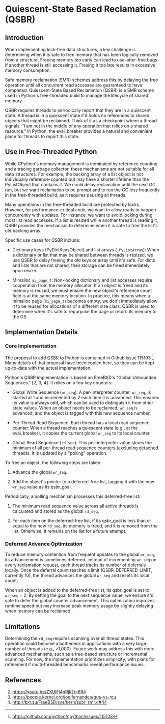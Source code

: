 # Quiescent-State Based Reclamation (QSBR)

## Introduction

When implementing lock-free data structures, a key challenge is determining
when it is safe to free memory that has been logically removed from a
structure. Freeing memory too early can lead to use-after-free bugs if another
thread is still accessing it. Freeing it too late results in excessive memory
consumption.

Safe memory reclamation (SMR) schemes address this by delaying the free
operation until all concurrent read accesses are guaranteed to have completed.
Quiescent-State Based Reclamation (QSBR) is a SMR scheme used in Python's
free-threaded build to manage the lifecycle of shared memory.

QSBR requires threads to periodically report that they are in a quiescent
state. A thread is in a quiescent state if it holds no references to shared
objects that might be reclaimed. Think of it as a checkpoint where a thread
signals, "I am not in the middle of any operation that relies on a shared
resource." In Python, the eval_breaker provides a natural and convenient place
for threads to report this state.


## Use in Free-Threaded Python

While CPython's memory management is dominated by reference counting and a
tracing garbage collector, these mechanisms are not suitable for all data
structures. For example, the backing array of a list object is not individually
reference-counted but may have a shorter lifetime than the PyListObject that
contains it. We could delay reclamation until the next GC run, but we want
reclamation to be prompt and to run the GC less frequently in the free-threaded
build, as it requires pausing all threads.

Many operations in the free-threaded build are protected by locks. However, for
performance-critical code, we want to allow reads to happen concurrently with
updates. For instance, we want to avoid locking during most list read accesses.
If a list is resized while another thread is reading it, QSBR provides the
mechanism to determine when it is safe to free the list's old backing array.

Specific use cases for QSBR include:

* Dictionary keys (PyDictKeysObject) and list arrays (`_PyListArray`): When a
dictionary or list that may be shared between threads is resized, we use QSBR
to delay freeing the old keys or array until it's safe. For dicts and lists
that are not shared, their storage can be freed immediately upon resize.

* Mimalloc `mi_page_t`: Non-locking dictionary and list accesses require
cooperation from the memory allocator. If an object is freed and its memory is
reused, we must ensure the new object's reference count field is at the same
memory location. In practice, this means when a mimalloc page (`mi_page_t`)
becomes empty, we don't immediately allow it to be reused for allocations of a
different size class. QSBR is used to determine when it's safe to repurpose the
page or return its memory to the OS.


## Implementation Details


### Core Implementation

The proposal to add QSBR to Python is contained in Github issue 115103 [^1].
Many details of that proposal have been copied here, so they can be kept
up-to-date with the actual implementation.

Python's QSBR implementation is based on FreeBSD's "Global Unbounded
Sequences." [2, 3, 4].  It relies on a few key counters:

* Global Write Sequence (`wr_seq`): A per-interpreter counter, `wr_seq`, is started
at 1 and incremented by 2 each time it is advanced. This ensures its value is
always odd, which can be used to distinguish it from other state values. When
an object needs to be reclaimed, `wr_seq` is advanced, and the object is tagged
with this new sequence number.

* Per-Thread Read Sequence: Each thread has a local read sequence counter. When
a thread reaches a quiescent state (e.g., at the eval_breaker), it copies the
current global `wr_seq` to its local counter.

* Global Read Sequence (`rd_seq`): This per-interpreter value stores the minimum
of all per-thread read sequence counters (excluding detached threads). It is
updated by a "polling" operation.

To free an object, the following steps are taken:

1. Advance the global `wr_seq`.

2. Add the object's pointer to a deferred-free list, tagging it with the new
   `wr_seq` value as its qsbr_goal.

Periodically, a polling mechanism processes this deferred-free list:

1. The minimum read sequence value across all active threads is calculated and
   stored as the global `rd_seq`.

2. For each item on the deferred-free list, if its qsbr_goal is less than or
   equal to the new `rd_seq`, its memory is freed, and it is removed from the
   list. Otherwise, it remains on the list for a future attempt.


### Deferred Advance Optimization

To reduce memory contention from frequent updates to the global `wr_seq`, its
advancement is sometimes deferred. Instead of incrementing `wr_seq` on every
reclamation request, each thread tracks its number of deferrals locally. Once
the deferral count reaches a limit (QSBR_DEFERRED_LIMIT, currently 10), the
thread advances the global `wr_seq` and resets its local count.

When an object is added to the deferred-free list, its qsbr_goal is set to
`wr_seq` + 2. By setting the goal to the next sequence value, we ensure it's safe
to defer the global counter advancement. This optimization improves runtime
speed but may increase peak memory usage by slightly delaying when memory can
be reclaimed.


## Limitations

Determining the `rd_seq` requires scanning over all thread states. This operation
could become a bottleneck in applications with a very large number of threads
(e.g., >1,000). Future work may address this with more advanced mechanisms,
such as a tree-based structure or incremental scanning. For now, the
implementation prioritizes simplicity, with plans for refinement if
multi-threaded benchmarks reveal performance issues.


## References

[^1]: https://github.com/python/cpython/issues/115103
2. https://youtu.be/ZXUIFj4nRjk?t=694
3. https://people.kernel.org/joelfernandes/gus-vs-rcu
4. http://bxr.su/FreeBSD/sys/kern/subr_smr.c#44
